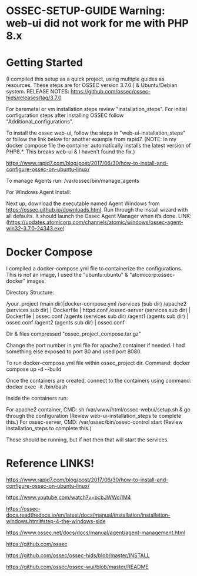 # OSSEC-SETUP-GUIDE Warning: web-ui did not work for me with PHP 8.x 

# Getting Started

(I compiled this setup as a quick project, using multiple guides as resources. These steps are for OSSEC version 3.7.0.) & Ubuntu/Debian system.
RELEASE NOTES: https://github.com/ossec/ossec-hids/releases/tag/3.7.0
 

For baremetal or vm installation steps review "installation_steps". For initial configuration steps after installing OSSEC follow "Additional_configurations".

To install the ossec web-ui, follow the steps in "web-ui-installation_steps" or follow the link below for another example from rapid7.
(NOTE: In my docker compose file the container automatically installs the latest version of PHP8.*. This breaks web-ui & I haven't found the fix.) 

https://www.rapid7.com/blog/post/2017/06/30/how-to-install-and-configure-ossec-on-ubuntu-linux/

To manage Agents run: /var/ossec/bin/manage_agents

For Windows Agent Install:

Next up, download the executable named Agent Windows from https://ossec.github.io/downloads.html. Run through the install wizard with all defaults. It should launch the Ossec Agent Manager when it’s done. 
LINK: (https://updates.atomicorp.com/channels/atomic/windows/ossec-agent-win32-3.7.0-24343.exe)


# Docker Compose 

I compiled a docker-compose.yml file to containerize the configurations. This is not an image, I used the "ubuntu:ubuntu" & "atomicorp:ossec-docker" images.

Directory Structure:

/your_project (main dir)|docker-compose.yml
/services (sub dir)
/apache2 (services sub dir) | Dockerfile | httpd.conf
/ossec-server (services sub dir) | Dockerfile | ossec.conf
/agents (services sub dir)
/agent1 (agents sub dir) | ossec.conf
/agent2 (agents sub dir) | ossec.conf

Dir & files compressed "ossec_project_compose.tar.gz"

Change the port number in yml file for apache2 container if needed. I had something else exposed to port 80 and used port 8080.

To run docker-compose.yml file within ossec_project dir. Command: docker compose up -d --build

Once the containers are created, connect to the containers using command: docker exec -it <containername> /bin/bash

Inside the containers run:

For apache2 container, CMD: sh /var/www/html/ossec-webui/setup.sh & go through the configuration (Review web-ui-installation_steps to complete this.)
For ossec-server, CMD: /var/ossec/bin/ossec-control start (Review installation_steps to complete this.)

These should be running, but if not then that will start the services.


# Reference LINKS!

https://www.rapid7.com/blog/post/2017/06/30/how-to-install-and-configure-ossec-on-ubuntu-linux/

https://www.youtube.com/watch?v=bcbJWWci1M4

https://ossec-docs.readthedocs.io/en/latest/docs/manual/installation/installation-windows.html#step-4-the-windows-side

https://www.ossec.net/docs/docs/manual/agent/agent-management.html

https://github.com/ossec

https://github.com/ossec/ossec-hids/blob/master/INSTALL

https://github.com/ossec/ossec-wui/blob/master/README
